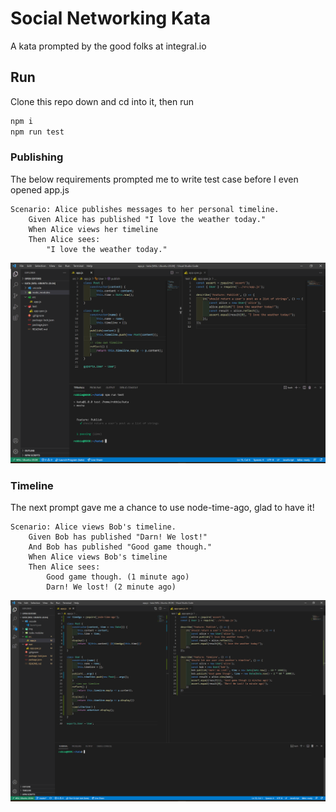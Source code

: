 # Social Networking Kata

A kata prompted by the good folks at integral.io

## Run

Clone this repo down and cd into it, then run
```bash
npm i 
npm run test
```

### Publishing

The below requirements prompted me to write test case before I even opened app.js
  
```
Scenario: Alice publishes messages to her personal timeline.   
    Given Alice has published "I love the weather today."
    When Alice views her timeline
    Then Alice sees:
        "I love the weather today."
```

![some TDD code](img/publish.png)

### Timeline

The next prompt gave me a chance to use node-time-ago, glad to have it!

```
Scenario: Alice views Bob's timeline.
    Given Bob has published "Darn! We lost!"
    And Bob has published "Good game though."
    When Alice views Bob's timeline
    Then Alice sees:
        Good game though. (1 minute ago)
        Darn! We lost! (2 minute ago)
```

![some more TDD](img/timeline.png)
